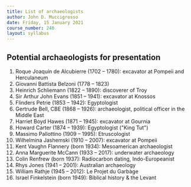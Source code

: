 ```yaml
---
title: List of archaeologists
author: John D. Muccigrosso
date: Friday, 15 January 2021
course_number: 240
layout: syllabus
---
```


## Potential archaeologists for presentation

1. Roque Joaquín de Alcubierre (1702 – 1780): excavator at Pompeii and Herculaneum
1. Giovanni Battista Belzoni (1778 – 1823)
1. Heinrich Schliemann (1822 – 1890): discoverer of Troy
1. Sir Arthur John Evans (1851 – 1941): excavator at Knossos
1. Flinders Petrie (1853 – 1942): Egyptologist
1. Gertrude Bell, CBE (1868 – 1926): archaeologist, political officer in the Middle East
1. Harriet Boyd Hawes (1871 – 1945): excavator at Gournia
1. Howard Carter (1874 – 1939): Egyptologist ("King Tut")
1. Massimo Pallottino (1909 – 1995): Etruscologist
1. Wilhelmina Jashemski (1910 – 2007): excavator at Pompeii
1. Kent Vaughn Flannery (born 1934): Mesoamerican archaeologist
1. Anna Marguerite McCann (1933 – 2017): underwater archaeology
1. Colin Renfrew (born 1937): Radiocarbon dating, Indo-Europeanist
1. Rhys Jones (1941 – 2001): Australian archaeology
1. William Rathje (1945 – 2012): Le Projet du Garbàge
1. Israel Finkelstein (born 1949): Biblical history & the Levant
